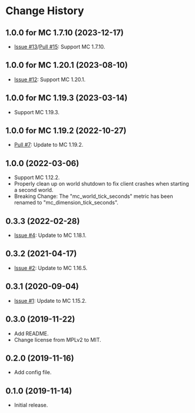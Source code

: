 
Change History
==============


1.0.0 for MC 1.7.10 (2023-12-17)
--------------------------------

- [Issue #13](https://github.com/cpburnz/minecraft-prometheus-exporter/issues/13)/[Pull #15](https://github.com/cpburnz/minecraft-prometheus-exporter/pull/15): Support MC 1.7.10.


1.0.0 for MC 1.20.1 (2023-08-10)
--------------------------------

- [Issue #12](https://github.com/cpburnz/minecraft-prometheus-exporter/issues/12): Support MC 1.20.1.


1.0.0 for MC 1.19.3 (2023-03-14)
--------------------------------

- Support MC 1.19.3.


1.0.0 for MC 1.19.2 (2022-10-27)
--------------------------------

- [Pull #7](https://github.com/cpburnz/minecraft-prometheus-exporter/pull/7): Update to MC 1.19.2.



1.0.0 (2022-03-06)
------------------

- Support MC 1.12.2.
- Properly clean up on world shutdown to fix client crashes when starting a second world.
- Breaking Change: The "mc_world_tick_seconds" metric has been renamed to "mc_dimension_tick_seconds".


0.3.3 (2022-02-28)
------------------

- [Issue #4](https://github.com/cpburnz/minecraft-prometheus-exporter/issues/4): Update to MC 1.18.1.


0.3.2 (2021-04-17)
------------------

- [Issue #2](https://github.com/cpburnz/minecraft-prometheus-exporter/pull/2): Update to MC 1.16.5.


0.3.1 (2020-09-04)
------------------

- [Issue #1](https://github.com/cpburnz/minecraft-prometheus-exporter/pull/1): Update to MC 1.15.2.


0.3.0 (2019-11-22)
------------------

- Add README.
- Change license from MPLv2 to MIT.


0.2.0 (2019-11-16)
------------------

- Add config file.


0.1.0 (2019-11-14)
------------------

- Initial release.
